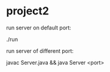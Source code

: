 project2
========

run server on default port:

./run

run server of different port:

javac Server.java && java Server \<port\>
